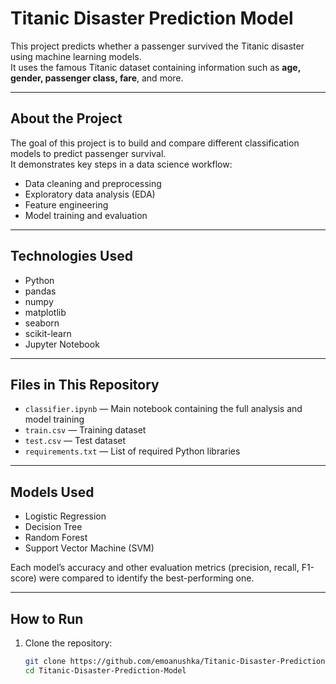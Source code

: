 # Titanic Disaster Prediction Model

This project predicts whether a passenger survived the Titanic disaster using machine learning models.  
It uses the famous Titanic dataset containing information such as **age, gender, passenger class, fare**, and more.

---

## About the Project
The goal of this project is to build and compare different classification models to predict passenger survival.  
It demonstrates key steps in a data science workflow:
- Data cleaning and preprocessing  
- Exploratory data analysis (EDA)  
- Feature engineering  
- Model training and evaluation  

---

## Technologies Used
- Python  
- pandas  
- numpy  
- matplotlib  
- seaborn  
- scikit-learn  
- Jupyter Notebook  

---

## Files in This Repository
- `classifier.ipynb` — Main notebook containing the full analysis and model training  
- `train.csv` — Training dataset  
- `test.csv` — Test dataset  
- `requirements.txt` — List of required Python libraries  

---

## Models Used
- Logistic Regression  
- Decision Tree  
- Random Forest  
- Support Vector Machine (SVM)

Each model’s accuracy and other evaluation metrics (precision, recall, F1-score) were compared to identify the best-performing one.

---

## How to Run
1. Clone the repository:  
   ```bash
   git clone https://github.com/emoanushka/Titanic-Disaster-Prediction-Model.git
   cd Titanic-Disaster-Prediction-Model
